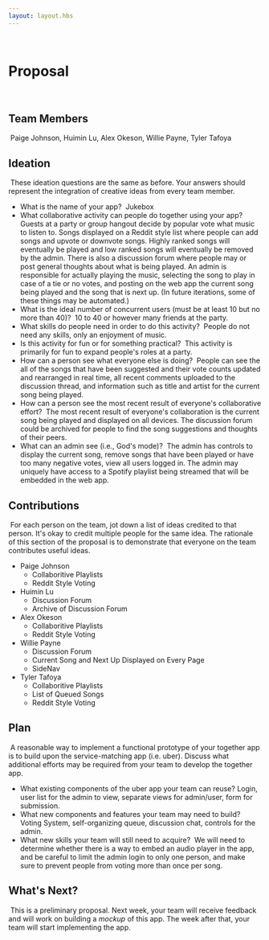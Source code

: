```yaml
---
layout: layout.hbs
---
```

​
# Proposal
​
## Team Members
​
Paige Johnson, Huimin Lu, Alex Okeson, Willie Payne, Tyler Tafoya
​
## Ideation
​
These ideation questions are the same as before. Your answers should represent
the integration of creative ideas from every team member.
​
* What is the name of your app?
​
Jukebox
​
* What collaborative activity can people do together using your app?
​
Guests at a party or group hangout decide by popular vote what music to listen to. Songs displayed on a Reddit style list where people can add songs and upvote or downvote songs. Highly ranked songs will eventually be played and low ranked songs will eventually be removed by the admin. There is also a discussion forum where people may or post general thoughts about what is being played. An admin is responsible for actually playing the music, selecting the song to play in case of a tie or no votes, and posting on the web app the current song being played and the song that is next up. (In future iterations, some of these things may be automated.) 
​
* What is the ideal number of concurrent users (must be at least 10 but no more than 40)?
​
10 to 40 or however many friends at the party.
​
* What skills do people need in order to do this activity?
​
People do not need any skills, only an enjoyment of music.
​
* Is this activity for fun or for something practical?
​
This activity is primarily for fun to expand people's roles at a party.
​
* How can a person see what everyone else is doing?
​
People can see the all of the songs that have been suggested and their vote counts updated and rearranged in real time, all recent comments uploaded to the discussion thread, and information such as title and artist for the current song being played.
​
* How can a person see the most recent result of everyone's collaborative effort?
​
The most recent result of everyone's collaboration is the current song being played and displayed on all devices. The discussion forum could be archived for people to find the song suggestions and thoughts of their peers.
​
* What can an admin see (i.e., God's mode)?
​
The admin has controls to display the current song, remove songs that have been played or have too many negative votes, view all users logged in. The admin may uniquely have access to a Spotify playlist being streamed that will be embedded in the web app.
​
## Contributions
​
For each person on the team, jot down a list of ideas credited to that person.
It's okay to credit multiple people for the same idea. The rationale of this
section of the proposal is to demonstrate that everyone on the team contributes
useful ideas.
​
* Paige Johnson
  * Collaboritive Playlists
  * Reddit Style Voting
* Huimin Lu
  * Discussion Forum
  * Archive of Discussion Forum
* Alex Okeson
  * Collaboritive Playlists
  * Reddit Style Voting
* Willie Payne
  * Discussion Forum
  * Current Song and Next Up Displayed on Every Page
  * SideNav
* Tyler Tafoya
  * Collaboritive Playlists
  * List of Queued Songs
  * Reddit Style Voting
​
## Plan
​
A reasonable way to implement a functional prototype of your together app
is to build upon the service-matching app (i.e. uber). Discuss what additional
efforts may be required from your team to develop the together app.
​
* What existing components of the uber app your team can reuse?
​
Login, user list for the admin to view, separate views for admin/user, form for submission.
​
* What new components and features your team may need to build?
​
Voting System, self-organizing queue, discussion chat, controls for the admin.
​
* What new skills your team will still need to acquire?
​
We will need to determine whether there is a way to embed an audio player in the app, and be careful to limit the admin login to only one person, and make sure to prevent people from voting more than once per song.
​
## What's Next?
​
This is a preliminary proposal. Next week, your team will receive feedback and
will work on building a _mockup_ of this app. The week after that, your team
will start implementing the app.
